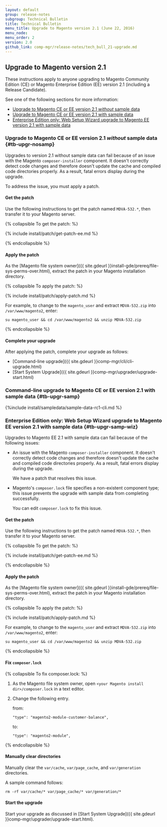 ```yaml
---
layout: default 
group: release-notes
subgroup: Technical Bulletin
title: Technical Bulletin
menu_title: Upgrade to Magento version 2.1 (June 22, 2016)
menu_node: 
menu_order: 2
version: 2.0
github_link: comp-mgr/release-notes/tech_bull_21-upgrade.md
---
```


## Upgrade to Magento version 2.1
These instructions apply to anyone upgrading to Magento Community Edition (CE) or Magento Enterprise Edition (EE) version 2.1 (including a Release Candidate). 

See one of the following sections for more information:

*	[Upgrade to Magento CE or EE version 2.1 *without* sample data](#tb-upgr-nosamp)
*	[Upgrade to Magento CE or EE version 2.1 with sample data](#tb-upgr-samp)
*	[Enterprise Edition only: Web Setup Wizard upgrade to Magento EE version 2.1 with sample data](#tb-upgr-samp-wiz)

### Upgrade to Magento CE or EE version 2.1 *without* sample data {#tb-upgr-nosamp}
Upgrades to version 2.1 without sample data can fail because of an issue with the Magento `composer-installer` component. It doesn't correctly detect code changes and therefore doesn't update the cache and compiled code directories properly. As a result, fatal errors display during the upgrade.

To address the issue, you must apply a patch.

#### Get the patch
Use the following instructions to get the patch named `MDVA-532.*`, then transfer it to your Magento server.

{% collapsible To get the patch: %}

{% include install/patch/get-patch-ee.md %}

{% endcollapsible %}

#### Apply the patch
As the [Magento file system owner]({{ site.gdeurl }}install-gde/prereq/file-sys-perms-over.html), extract the patch in your Magento installation directory.

{% collapsible To apply the patch: %}

{% include install/patch/apply-patch.md %}

For example, to change to the `magento_user` and extract `MDVA-532.zip` into `/var/www/magento2`, enter:

	su magento_user && cd /var/www/magento2 && unzip MDVA-532.zip

{% endcollapsible %}

#### Complete your upgrade
After applying the patch, complete your upgrade as follows:

*	[Command-line upgrade]({{ site.gdeurl }}comp-mgr/cli/cli-upgrade.html)
*	[Start System Upgrade]({{ site.gdeurl }}comp-mgr/upgrader/upgrade-start.html)

### Command-line upgrade to Magento CE or EE version 2.1 with sample data {#tb-upgr-samp}

{%include install/sampledata/sample-data-rc1-cli.md %}

### Enterprise Edition only: Web Setup Wizard upgrade to Magento EE version 2.1 with sample data {#tb-upgr-samp-wiz}
Upgrades to Magento EE 2.1 with sample data can fail because of the following issues:

*	An issue with the Magento `composer-installer` component. It doesn't correctly detect code changes and therefore doesn't update the cache and compiled code directories properly. As a result, fatal errors display during the upgrade.

	We have a patch that resolves this issue.
*	Magento's `composer.lock` file specifies a non-existent component type; this issue prevents the upgrade with sample data from completing successfully.

	You can edit `composer.lock` to fix this issue.

#### Get the patch
Use the following instructions to get the patch named `MDVA-532.*`, then transfer it to your Magento server.

{% collapsible To get the patch: %}

{% include install/patch/get-patch-ee.md %}

{% endcollapsible %}

#### Apply the patch
As the [Magento file system owner]({{ site.gdeurl }}install-gde/prereq/file-sys-perms-over.html), extract the patch in your Magento installation directory.

{% collapsible To apply the patch: %}

{% include install/patch/apply-patch.md %}

For example, to change to the `magento_user` and extract `MDVA-532.zip` into `/var/www/magento2`, enter:

	su magento_user && cd /var/www/magento2 && unzip MDVA-532.zip

{% endcollapsible %}

#### Fix `composer.lock`

{% collapsible To fix composer.lock: %}

1.	As the Magento file system owner, open `<your Magento install dir>/composer.lock` in a text editor.
2.	Change the following entry.

	from:

		"type": "magento2-module-customer-balance",

	to:

		"type": "magento2-module",

{% endcollapsible %}

#### Manually clear directories
Manually clear the `var/cache`, `var/page_cache`, and `var/generation` directories.

A sample command follows:

	rm -rf var/cache/* var/page_cache/* var/generation/*

#### Start the upgrade
Start your upgrade as discussed in [Start System Upgrade]({{ site.gdeurl }}comp-mgr/upgrader/upgrade-start.html).